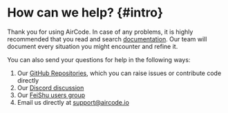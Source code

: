 # How can we help? {#intro}

Thank you for using AirCode. In case of any problems, it is highly recommended that you read and search [documentation](https://docs.aircode.io). Our team will document every situation you might encounter and refine it. 
 
You can also send your questions for help in the following ways: 
 
1. Our [GitHub Repositories](https://github.com/aircodelabs/aircode), which you can raise issues or contribute code directly
2. Our [Discord discussion](https://discord.com/invite/XrMVdYdEuY) 
3. Our [FeiShu users group](https://applink.feishu.cn/client/chat/chatter/add_by_link?link_token=6dem4ab3-d523-4562-9c63-9fb46d565b10) 
4. Email us directly at support@aircode.io
